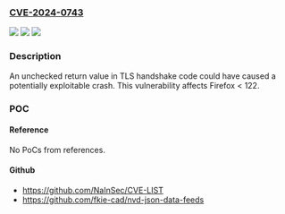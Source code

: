 ### [CVE-2024-0743](https://cve.mitre.org/cgi-bin/cvename.cgi?name=CVE-2024-0743)
![](https://img.shields.io/static/v1?label=Product&message=Firefox&color=blue)
![](https://img.shields.io/static/v1?label=Version&message=unspecified%3C%20122%20&color=brighgreen)
![](https://img.shields.io/static/v1?label=Vulnerability&message=Crash%20in%20NSS%20TLS%20method&color=brighgreen)

### Description

An unchecked return value in TLS handshake code could have caused a potentially exploitable crash. This vulnerability affects Firefox < 122.

### POC

#### Reference
No PoCs from references.

#### Github
- https://github.com/NaInSec/CVE-LIST
- https://github.com/fkie-cad/nvd-json-data-feeds

